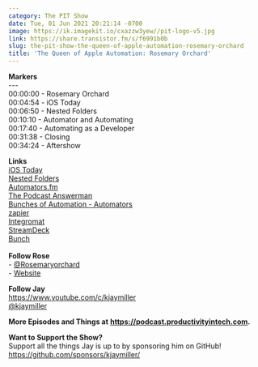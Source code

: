 ```yaml
---
category: The PIT Show
date: Tue, 01 Jun 2021 20:21:14 -0700
image: https://ik.imagekit.io/cxazzw3yew//pit-logo-v5.jpg
link: https://share.transistor.fm/s/f6991b0b
slug: the-pit-show-the-queen-of-apple-automation-rosemary-orchard
title: 'The Queen of Apple Automation: Rosemary Orchard'
---
```


<p><strong>Markers</strong><br />---<br />00:00:00 - Rosemary Orchard<br />00:04:54 - iOS Today<br />00:06:50 - Nested Folders<br />00:10:10 - Automator and Automating<br />00:17:40 - Automating as a Developer<br />00:31:38 - Closing<br />00:34:24 - Aftershow</p><p><strong>Links <br /></strong><a href="https://twit.tv/shows/ios-today">iOS Today</a><br /><a href="https://nestedfolderspodcast.com/">Nested Folders</a><br /><a href="https://automators.fm/">Automators.fm</a><br /><a href="https://mindsetanswerman.com/learn-how-to-podcast/">The Podcast Answerman</a><br /><a href="https://www.relay.fm/automators/75">Bunches of Automation - Automators</a><br /><a href="https://zapier.com/">zapier</a><br /><a href="https://www.integromat.com/en/">Integromat</a><br /><a href="https://www.elgato.com/en/stream-deck">StreamDeck</a><br /><a href="https://bunchapp.co/">Bunch</a><strong><br /></strong><br /><strong>Follow Rose</strong><br />- <a href="https://twitter.com/rosemaryorchard">@Rosemaryorchard</a><br />- <a href="https://rosemaryorchard.com">Website</a></p><p><strong>Follow Jay</strong><br /><a href="https://www.youtube.com/c/kjaymiller">https://www.youtube.com/c/kjaymiller</a><br /><a href="https://twitter.com/kjaymiller">@kjaymiller</a></p><p><strong>More Episodes and Things at</strong> <a href="https://podcast.productivityintech.com/"><strong>https://podcast.productivityintech.com</strong></a><strong>.</strong></p><p><strong>Want to Support the Show?</strong><br />Support all the things Jay is up to by sponsoring him on GitHub!<br /><a href="https://github.com/sponsors/kjaymiller/">https://github.com/sponsors/kjaymiller/</a></p>